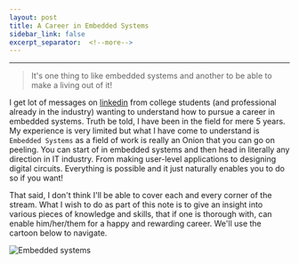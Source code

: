 ```yaml
---
layout: post
title: A Career in Embedded Systems
sidebar_link: false
excerpt_separator:  <!--more-->
---
```

-------------

> It's one thing to like embedded systems and another to be able to make a living out of it!

I get lot of messages on [linkedin](https://www.linkedin.com/in/itankar/) from college students (and professional already in the industry) wanting to understand how to pursue a career in embedded systems. Truth be told, I have been in the field for mere 5 years. My experience is very limited but what I have come to understand is `Embedded Systems` as a field of work is really an Onion that you can go on peeling. You can start of in embedded systems and then head in literally any direction in IT industry. From making user-level applications to designing digital circuits. Everything is possible and it just naturally enables you to do so if you want!

That said, I don't think I'll be able to cover each and every corner of the stream. What I wish to do as part of this note is to give an insight into various pieces of knowledge and skills, that if one is thorough with, can enable him/her/them for a happy and rewarding career. We'll use the cartoon below to navigate.

![Embedded systems](https://lh3.googleusercontent.com/pw/ACtC-3fRjwkppBg5ncCNhydKFgESHXohQiR8_J7x52UvFhGvYZntkuuUX-LKMHovLGGHsMmK7e1HOq7zwDAUQXszT9Vaeg9meian9_AawQpnCsQvBIXr08mk1lmavROsMy1wVffAgKT8k89az68HqWc2wvZmgw=w777-h939-no?authuser=0)

